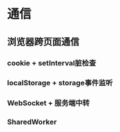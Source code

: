 # 通信

## 浏览器跨页面通信

### cookie + setInterval脏检查

### localStorage + storage事件监听

### WebSocket + 服务端中转

### SharedWorker